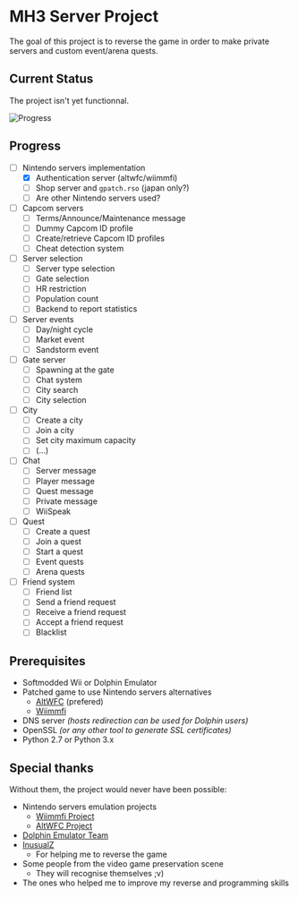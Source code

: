 # MH3 Server Project

The goal of this project is to reverse the game in order to make private servers and custom event/arena quests.

## Current Status
The project isn't yet functionnal.

![Progress](https://github.com/sepalani/MH3SP/blob/master/progress.png)

## Progress
- [ ] Nintendo servers implementation
  - [x] Authentication server (altwfc/wiimmfi)
  - [ ] Shop server and `gpatch.rso` (japan only?)
  - [ ] Are other Nintendo servers used?
- [ ] Capcom servers
  - [ ] Terms/Announce/Maintenance message 
  - [ ] Dummy Capcom ID profile
  - [ ] Create/retrieve Capcom ID profiles
  - [ ] Cheat detection system
- [ ] Server selection
  - [ ] Server type selection
  - [ ] Gate selection
  - [ ] HR restriction
  - [ ] Population count
  - [ ] Backend to report statistics
- [ ] Server events
  - [ ] Day/night cycle
  - [ ] Market event
  - [ ] Sandstorm event  
- [ ] Gate server
  - [ ] Spawning at the gate
  - [ ] Chat system
  - [ ] City search
  - [ ] City selection
- [ ] City
  - [ ] Create a city
  - [ ] Join a city
  - [ ] Set city maximum capacity
  - [ ] (...)
- [ ] Chat
  - [ ] Server message
  - [ ] Player message
  - [ ] Quest message 
  - [ ] Private message
  - [ ] WiiSpeak
- [ ] Quest
  - [ ] Create a quest
  - [ ] Join a quest
  - [ ] Start a quest
  - [ ] Event quests
  - [ ] Arena quests
- [ ] Friend system
  - [ ] Friend list
  - [ ] Send a friend request
  - [ ] Receive a friend request
  - [ ] Accept a friend request
  - [ ] Blacklist
 
## Prerequisites
 - Softmodded Wii or Dolphin Emulator
 - Patched game to use Nintendo servers alternatives
   * [AltWFC](https://github.com/polaris-/dwc_network_server_emulator) (prefered)
   * [Wiimmfi](https://wiimmfi.de/)
 - DNS server _(hosts redirection can be used for Dolphin users)_
 - OpenSSL _(or any other tool to generate SSL certificates)_
 - Python 2.7 or Python 3.x

## Special thanks
Without them, the project would never have been possible:
 - Nintendo servers emulation projects
   * [Wiimmfi Project](https://wiimmfi.de/)
   * [AltWFC Project](https://github.com/polaris-/dwc_network_server_emulator)
 - [Dolphin Emulator Team](https://dolphin-emu.org/)
 - [InusualZ](https://github.com/InusualZ)
   * For helping me to reverse the game
 - Some people from the video game preservation scene
   * They will recognise themselves ;v)
 - The ones who helped me to improve my reverse and programming skills
